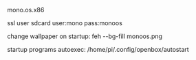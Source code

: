 mono.os.x86


ssl user sdcard user:mono pass:monoos

change wallpaper on startup: feh --bg-fill monoos.png

startup programs autoexec: /home/pi/.config/openbox/autostart
